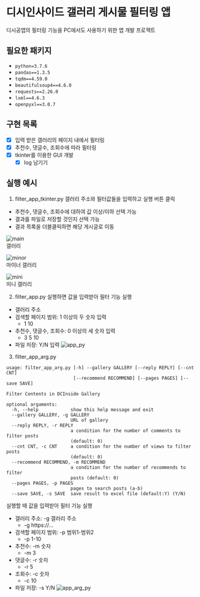 # 디시인사이드 갤러리 게시물 필터링 앱
디시공앱의 필터링 기능을 PC에서도 사용하기 위한 앱 개발 프로젝트

## 필요한 패키지
- `python=3.7.6`
- `pandas==1.3.5`
- `tqdm==4.59.0`
- `beautifulsoup4==4.6.0`
- `requests==2.26.0`
- `lxml==4.6.3`
- `openpyxl==3.0.7`

## 구현 목록
- [x] 입력 받은 갤러리의 페이지 내에서 필터링
- [x] 추천수, 댓글수, 조회수에 따라 필터링
- [x] tkinter를 이용한 GUI 개발
  - [x] log 남기기

## 실행 예시
1. filter_app_tkinter.py
갤러리 주소와 필터값들을 입력하고 실행 버튼 클릭
- 추천수, 댓글수, 조회수에 대하여 값 이상/이하 선택 가능
- 결과를 파일로 저장할 것인지 선택 가능
- 결과 목록을 더블클릭하면 해당 게시글로 이동

![main](https://user-images.githubusercontent.com/102043866/159496136-f2e03bac-2a10-4c32-b778-ee43f74e6bb9.png)  
갤러리

![minor](https://user-images.githubusercontent.com/102043866/159496149-2ea1d20e-4182-4714-8fdb-540ebe59665b.png)  
마이너 갤러리

![mini](https://user-images.githubusercontent.com/102043866/159496145-2fffef8f-c76c-4bb7-88f6-6ab865c77b61.png)  
미니 갤러리



2. filter_app.py
실행하면 값을 입력받아 필터 기능 실행
- 갤러리 주소
- 검색할 페이지 범위: 1 이상의 두 숫자 입력
  - 1 10
- 추천수, 댓글수, 조회수: 0 이상의 세 숫자 입력
  - 3 5 10
- 파일 저장: Y/N 입력
![app_py](https://user-images.githubusercontent.com/102043866/159292809-5f0af79a-5dee-473e-860b-881149938f3d.png)


3. filter_app_arg.py
```
usage: filter_app_arg.py [-h] --gallery GALLERY [--reply REPLY] [--cnt CNT]
                         [--recommend RECOMMEND] [--pages PAGES] [--save SAVE]

Filter Contents in DCInside Gallery

optional arguments:
  -h, --help            show this help message and exit
  --gallery GALLERY, -g GALLERY
                        URL of gallery
  --reply REPLY, -r REPLY
                        a condition for the number of comments to filter posts
                        (default: 0)
  --cnt CNT, -c CNT     a condition for the number of views to filter posts
                        (default: 0)
  --recommend RECOMMEND, -m RECOMMEND
                        a condition for the number of recommends to filter
                        posts (default: 0)
  --pages PAGES, -p PAGES
                        pages to search posts (a-b)
  --save SAVE, -s SAVE  save result to excel file (default:Y) (Y/N)
```
실행할 때 값을 입력받아 필터 기능 실행
- 갤러리 주소: -g 갤러리 주소
  - -g https://...
- 검색할 페이지 범위: -p 범위1-범위2
  - -p 1-10
- 추천수: -m 숫자
  - -m 3
- 댓글수: -r 숫자
  - -r 5
- 조회수: -c 숫자
  - -c 10
- 파일 저장: -s Y/N
![app_arg_py](https://user-images.githubusercontent.com/102043866/159292860-cd44ef37-4e93-4113-bfc3-4fe904490ca4.png)
